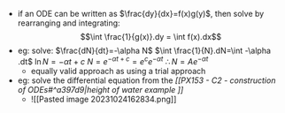 - if an ODE can be written as $\frac{dy}{dx}=f(x)g(y)$, then solve by rearranging and integrating: $$\int \frac{1}{g(x)}.dy = \int f(x).dx$$
- eg: solve: $\frac{dN}{dt}=-\alpha N$
		$\int \frac{1}{N}.dN=\int -\alpha .dt$
			$\ln{N}=-\alpha t +c$
			$N = e^{-\alpha t + c}=e^{c}e^{-\alpha t}$
		$\therefore N=Ae^{-\alpha t}$
	 - equally valid approach as using a trial approach
- eg: solve the differential equation from the *[[PX153 - C2 - construction of ODEs#^a397d9|height of water example ]]*
	- ![[Pasted image 20231024162834.png]]
